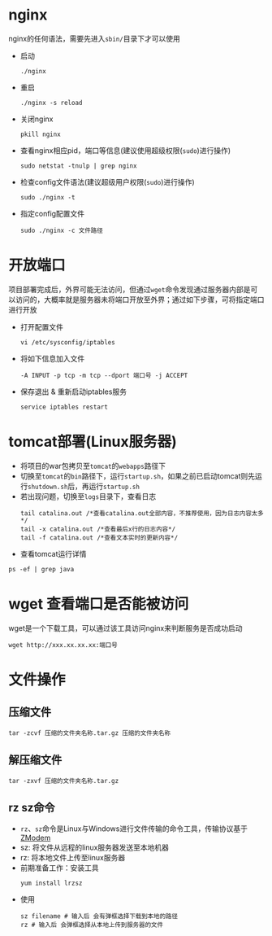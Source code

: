 # nginx
nginx的任何语法，需要先进入`sbin/`目录下才可以使用
* 启动
  ```shell
  ./nginx
  ```
* 重启
  ```shell
  ./nginx -s reload
  ```

* 关闭nginx
  ```shell
  pkill nginx
  ```

* 查看nginx相应pid，端口等信息(建议使用超级权限(`sudo`)进行操作)
  ```shell
  sudo netstat -tnulp | grep nginx
  ```

* 检查config文件语法(建议超级用户权限(`sudo`)进行操作)
  ```
  sudo ./nginx -t
  ```

* 指定config配置文件
  ```shell
  sudo ./nginx -c 文件路径
  ```

# 开放端口
项目部署完成后，外界可能无法访问，但通过`wget`命令发现通过服务器内部是可以访问的，大概率就是服务器未将端口开放至外界；通过如下步骤，可将指定端口进行开放
* 打开配置文件
    ```
    vi /etc/sysconfig/iptables
    ```

* 将如下信息加入文件
    ```
    -A INPUT -p tcp -m tcp --dport 端口号 -j ACCEPT
    ```

* 保存退出 & 重新启动iptables服务
    ```shell
    service iptables restart
    ```


# tomcat部署(Linux服务器)
* 将项目的war包拷贝至`tomcat`的`webapps`路径下
* 切换至`tomcat`的`bin`路径下，运行`startup.sh`，如果之前已启动tomcat则先运行`shutdown.sh`后，再运行`startup.sh`
* 若出现问题，切换至`logs`目录下，查看日志
  ```shell
  tail catalina.out /*查看catalina.out全部内容，不推荐使用，因为日志内容太多*/
  tail -x catalina.out /*查看最后x行的日志内容*/
  tail -f catalina.out /*查看文本实时的更新内容*/
  ```
* 查看tomcat运行详情
```shell
ps -ef | grep java
```

# wget 查看端口是否能被访问
wget是一个下载工具，可以通过该工具访问nginx来判断服务是否成功启动
```
wget http://xxx.xx.xx.xx:端口号
```

# 文件操作
## 压缩文件

  ```shell
  tar -zcvf 压缩的文件夹名称.tar.gz 压缩的文件夹名称
  ```

## 解压缩文件

  ```shell
  tar -zxvf 压缩的文件夹名称.tar.gz
  ```

## rz sz命令

* `rz`、`sz`命令是Linux与Windows进行文件传输的命令工具，传输协议基于[ZModem](https://baike.baidu.com/item/Zmodem%E5%8D%8F%E8%AE%AE/1444157?fr=aladdin)
* sz: 将文件从远程的linux服务器发送至本地机器
* rz: 将本地文件上传至linux服务器
* 前期准备工作：安装工具
    ```shell
    yum install lrzsz
    ```
* 使用
    ```shell
    sz filename # 输入后 会有弹框选择下载到本地的路径
    rz # 输入后 会弹框选择从本地上传到服务器的文件
    ```
  